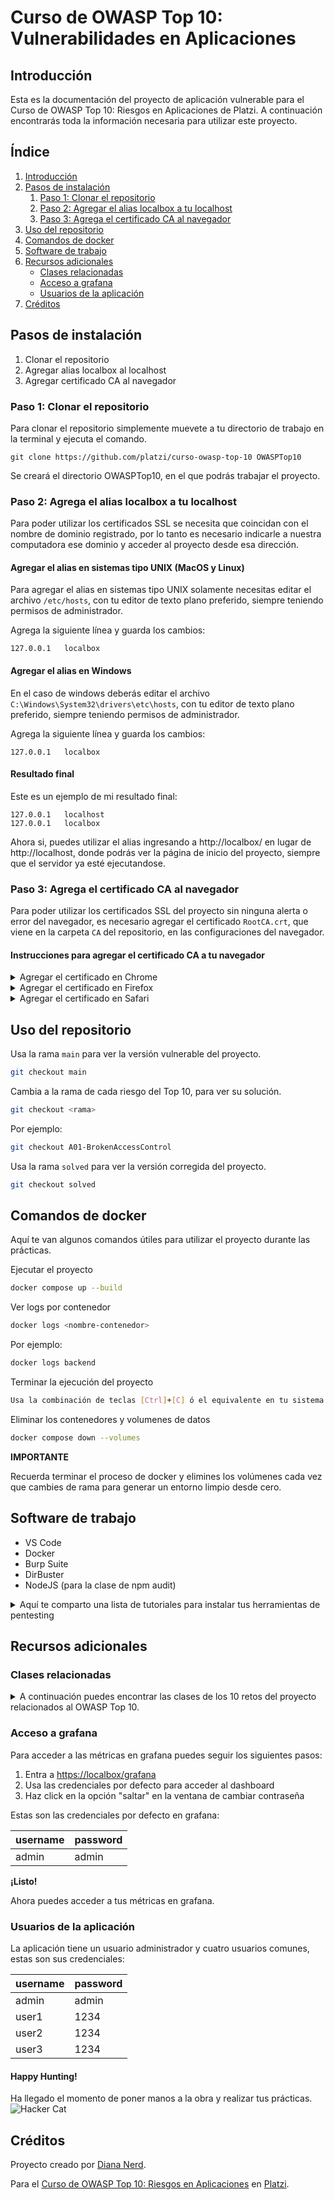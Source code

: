 # Curso de OWASP Top 10: Vulnerabilidades en Aplicaciones
## Introducción
Esta es la documentación del proyecto de aplicación vulnerable para el Curso de OWASP Top 10: Riesgos en Aplicaciones de Platzi.
A continuación encontrarás toda la información necesaria para utilizar este proyecto.

## Índice
1. [Introducción](#curso-de-owasp-top-10-vulnerabilidades-en-aplicaciones)
2. [Pasos de instalación](#pasos-de-instalación)
    1. [Paso 1: Clonar el repositorio](#paso-1-clonar-el-repositorio)
    2. [Paso 2: Agregar el alias localbox a tu localhost](#paso-2-agrega-el-alias-localbox-a-tu-localhost)
    3. [Paso 3: Agrega el certificado CA al navegador](#paso-3-agrega-el-certificado-ca-al-navegador)
3. [Uso del repositorio](#uso-del-repositorio)
4. [Comandos de docker](#comandos-de-docker)
5. [Software de trabajo](#software-de-trabajo)
6. [Recursos adicionales](#recursos-adicionales)
    - [Clases relacionadas](#clases-relacionadas)
    - [Acceso a grafana](#acceso-a-grafana)
    - [Usuarios de la aplicación](#usuarios-de-la-aplicación)
7. [Créditos](#créditos)

## Pasos de instalación
1) Clonar el repositorio
2) Agregar alias localbox al localhost
3) Agregar certificado CA al navegador

### Paso 1: Clonar el repositorio
Para clonar el repositorio simplemente muevete a tu directorio de trabajo en la terminal y ejecuta el comando.
```
git clone https://github.com/platzi/curso-owasp-top-10 OWASPTop10
```

Se creará el directorio OWASPTop10, en el que podrás trabajar el proyecto.

### Paso 2: Agrega el alias localbox a tu localhost
Para poder utilizar los certificados SSL se necesita que coincidan con el nombre de dominio registrado, por lo tanto es necesario indicarle a nuestra computadora ese dominio y acceder al proyecto desde esa dirección.

#### Agregar el alias en sistemas tipo UNIX (MacOS y Linux)
Para agregar el alias en sistemas tipo UNIX solamente necesitas editar el archivo `/etc/hosts`, con tu editor de texto plano preferido, siempre teniendo permisos de administrador.

Agrega la siguiente línea y guarda los cambios:
```
127.0.0.1   localbox
```

#### Agregar el alias en Windows
En el caso de windows deberás editar el archivo `C:\Windows\System32\drivers\etc\hosts`, con tu editor de texto plano preferido, siempre teniendo permisos de administrador.

Agrega la siguiente línea y guarda los cambios:
```
127.0.0.1   localbox
```

#### Resultado final
Este es un ejemplo de mi resultado final:
```
127.0.0.1   localhost
127.0.0.1   localbox
```

Ahora si, puedes utilizar el alias ingresando a http://localbox/ en lugar de http://localhost, donde podrás ver la página de inicio del proyecto, siempre que el servidor ya esté ejecutandose.

### Paso 3: Agrega el certificado CA al navegador
Para poder utilizar los certificados SSL del proyecto sin ninguna alerta o error del navegador, es necesario agregar el certificado `RootCA.crt`, que viene en la carpeta `CA` del repositorio, en las configuraciones del navegador.

#### Instrucciones para agregar el certificado CA a tu navegador
<details>
<summary>Agregar el certificado en Chrome</summary>
    1. Abre Chrome y ve a la configuración haciendo clic en el icono de tres puntos en la esquina superior derecha.</br>
    2. En el menú desplegable, selecciona "Configuración".</br>
    3. En la sección "Privacidad y seguridad", haz clic en "Seguridad".</br>
    4. Desplázate hacia abajo hasta encontrar la sección "Certificados" y haz clic en "Administrar certificados".</br>
    5. En la ventana que se abre, selecciona la pestaña "Autoridades", luego haz clic en "Importar" y sigue el asistente de importación para seleccionar el archivo `RootCA.crt` y agregarlo como una Autoridad de Certificación de Confianza.
</details>

<details>
    <summary>Agregar el certificado en Firefox</summary>
    1. Abre Firefox y ve a la configuración haciendo clic en el menú de tres líneas en la esquina superior derecha.</br>
    2. Selecciona "Preferencias" en el menú desplegable.</br>
    3. En el panel izquierdo, selecciona "Privacidad y seguridad".</br>
    4. Desplázate hacia abajo hasta encontrar la sección "Certificados" y haz clic en "Ver certificados".</br>
    5. En la ventana que se abre, selecciona la pestaña "Autoridades" y haz clic en "Importar".</br>
    6. Sigue el asistente de importación para seleccionar el archivo `RootCA.crt` y agregarlo como una Autoridad de Certificación de Confianza.
</details>

<details>
    <summary>Agregar el certificado en Safari</summary>
    1. Abre Safari y ve al menú "Safari" en la barra de menú superior.</br>
    2. Selecciona "Preferencias" en el menú desplegable.</br>
    3. Ve a la pestaña "Avanzado".</br>
    4. Marca la casilla "Mostrar menú Desarrollo en la barra de menús".</br>
    5. Ahora, en la barra de menú superior, aparecerá un nuevo menú "Desarrollo". Haz clic en él y selecciona "Preferencias de certificados".</br>
    6. En la ventana que se abre, selecciona la pestaña "Autoridades" y haz clic en "Importar".</br>
    7. Sigue el asistente de importación para seleccionar el archivo `RootCA.crt` y agregarlo como una Autoridad de Certificación de Confianza.
</details>

## Uso del repositorio
Usa la rama `main` para ver la versión vulnerable del proyecto.
```sh
git checkout main
```

Cambia a la rama de cada riesgo del Top 10, para ver su solución.
```sh
git checkout <rama>
```

Por ejemplo:
```sh
git checkout A01-BrokenAccessControl
```

Usa la rama `solved` para ver la versión corregida del proyecto.
```sh
git checkout solved
```

## Comandos de docker
Aquí te van algunos comandos útiles para utilizar el proyecto durante las prácticas.

Ejecutar el proyecto
```sh
docker compose up --build
```

Ver logs por contenedor
```sh
docker logs <nombre-contenedor>
```

Por ejemplo:
```sh
docker logs backend
```

Terminar la ejecución del proyecto
```sh
Usa la combinación de teclas [Ctrl]+[C] ó el equivalente en tu sistema operativo
```

Eliminar los contenedores y volumenes de datos
```sh
docker compose down --volumes
```


__IMPORTANTE__

Recuerda terminar el proceso de docker y elimines los volúmenes cada vez que cambies de rama para generar un entorno limpio desde cero.

## Software de trabajo
- VS Code
- Docker
- Burp Suite
- DirBuster
- NodeJS (para la clase de npm audit)

<details>
    <summary>Aquí te comparto una lista de tutoriales para instalar tus herramientas de pentesting</summary>
    <a href="https://platzi.com/new-home/clases/8781-docker-fundamentos/66589-instalacion-de-docker/" target="_blank">Tutorial de instalación de Docker</a></br>
    <a href="https://platzi.com/blog/como-instalar-burp-suite-en-windows" target="_blank">Tutorial de instalación de Burp Suite en Windows</a></br>
    <a href="https://platzi.com/blog/como-instalar-burp-suite-en-linux" target="_blank">Tutorial de instalación de Burp Suite en Linux</a></br>
    <a href="https://platzi.com/blog/como-instalar-burp-suite-en-macos" target="_blank">Tutorial de instalación de Burp Suite en MacOS</a></br>
    <a href="https://platzi.com/blog/como-instalar-dirbuster" target="_blank">Tutorial de instalación de DirBuster</a>
</details>

## Recursos adicionales
### Clases relacionadas
<details>
    <summary>A continuación puedes encontrar las clases de los 10 retos del proyecto relacionados al OWASP Top 10.</summary>
    <a href="https://platzi.com/clases/9342-owasp-top-10/68372-broken-access-control/" target="_blank">A01:2021 - Broken Access Control</a></br>
    <a href="https://platzi.com/clases/9342-owasp-top-10/68373-cryptographic-failures/" target="_blank">A02:2021 - Cryptographic Failures</a></br>
    <a href="https://platzi.com/clases/9342-owasp-top-10/68374-injection/" target="_blank">A03:2021 - Injection</a></br>
    <a href="https://platzi.com/clases/9342-owasp-top-10/68375-insecure-design/" target="_blank">A04:2021 - Insecure Design</a></br>
    <a href="https://platzi.com/clases/9342-owasp-top-10/68376-security-misconfiguration/" target="_blank">A05:2021 - Security Misconfiguration</a></br>
    <a href="https://platzi.com/clases/9342-owasp-top-10/68377-vulnerable-and-outdated-components/" target="_blank">A06:2021 - Vulnerable And Outdated Components</a></br>
    <a href="https://platzi.com/clases/9342-owasp-top-10/68378-identification-and-authentication-failures/" target="_blank">A07:2021 - Identification And Authentication Failures</a></br>
    <a href="https://platzi.com/clases/9342-owasp-top-10/68368-software-and-data-integrity-failures/" target="_blank">A08:2021 - Software And Data Integrity Failures</a></br>
    <a href="https://platzi.com/clases/9342-owasp-top-10/68369-security-logging-and-monitoring-failures/" target="_blank">A09:2021 - Security Logging And Monitoring Failures</a></br>
    <a href="https://platzi.com/clases/9342-owasp-top-10/68370-server-side-request-forgery/" target="_blank">A10:2021 - Server-Side Request Forgery</a></br>
</details>

### Acceso a grafana
Para acceder a las métricas en grafana puedes seguir los siguientes pasos:
1) Entra a [https://localbox/grafana](https://localbox/grafana)
2) Usa las credenciales por defecto para acceder al dashboard
3) Haz click en la opción "saltar" en la ventana de cambiar contraseña

Estas son las credenciales por defecto en grafana:

| username | password |
|----------|----------|
| admin    | admin    |

__¡Listo!__

Ahora puedes acceder a tus métricas en grafana.

### Usuarios de la aplicación
La aplicación tiene un usuario administrador y cuatro usuarios comunes, estas son sus credenciales:

| username | password |
|----------|----------|
| admin    | admin    |
| user1    | 1234     |
| user2    | 1234     |
| user3    | 1234     |

#### Happy Hunting!
Ha llegado el momento de poner manos a la obra y realizar tus prácticas.
![Hacker Cat](https://media.giphy.com/media/v1.Y2lkPTc5MGI3NjExYXR4Z29zeDZ1cGdxMm8yaWk0ZHJudnUzenQwMjEybWl1aWU4d3M5ciZlcD12MV9pbnRlcm5hbF9naWZfYnlfaWQmY3Q9Zw/o0vwzuFwCGAFO/giphy.gif)

## Créditos
Proyecto creado por [Diana Nerd](https://dnrd.dev).

Para el [Curso de OWASP Top 10: Riesgos en Aplicaciones](https://platzi.com/cursos/owasp-top-10) en [Platzi](https://platzi.com/ciberseguridad).
